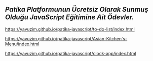 <i>Patika Platformunun Ücretsiz Olarak Sunmuş Olduğu JavaScript Eğitimine Ait Ödevler.</i>
---
https://yavuzim.github.io/patika-javascript/to-do-list/index.html

https://yavuzim.github.io/patika-javascript/Asian-Kitchen's-Menu/index.html

https://yavuzim.github.io/patika-javascript/clock-app/index.html


